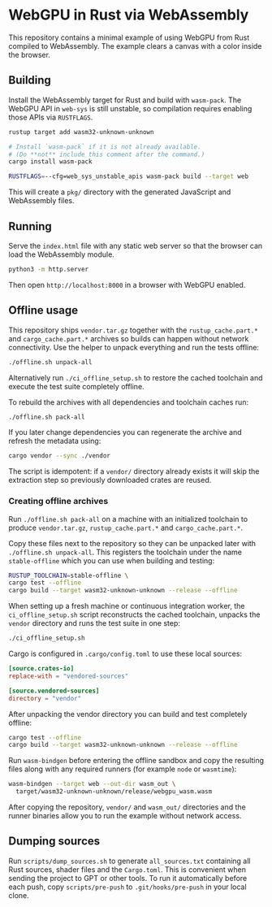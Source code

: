 # WebGPU in Rust via WebAssembly

This repository contains a minimal example of using WebGPU from Rust
compiled to WebAssembly. The example clears a canvas with a color
inside the browser.

## Building

Install the WebAssembly target for Rust and build with `wasm-pack`.
The WebGPU API in `web-sys` is still unstable, so compilation requires
enabling those APIs via `RUSTFLAGS`.

```bash
rustup target add wasm32-unknown-unknown

# Install `wasm-pack` if it is not already available.
# (Do **not** include this comment after the command.)
cargo install wasm-pack

RUSTFLAGS=--cfg=web_sys_unstable_apis wasm-pack build --target web
```

This will create a `pkg/` directory with the generated JavaScript and
WebAssembly files.

## Running

Serve the `index.html` file with any static web server so that the
browser can load the WebAssembly module.

```bash
python3 -m http.server
```

Then open `http://localhost:8000` in a browser with WebGPU enabled.

## Offline usage

This repository ships `vendor.tar.gz` together with the
`rustup_cache.part.*` and `cargo_cache.part.*` archives so builds can happen
without network connectivity. Use the helper to unpack everything and run
the tests offline:

```bash
./offline.sh unpack-all
```
Alternatively run `./ci_offline_setup.sh` to restore the cached toolchain and
execute the test suite completely offline.

To rebuild the archives with all dependencies and toolchain caches run:

```bash
./offline.sh pack-all
```

If you later change dependencies you can regenerate the archive and refresh the
metadata using:

```bash
cargo vendor --sync ./vendor
```


The script is idempotent: if a `vendor/` directory already exists it will skip
the extraction step so previously downloaded crates are reused.

### Creating offline archives

Run `./offline.sh pack-all` on a machine with an initialized toolchain to
produce `vendor.tar.gz`, `rustup_cache.part.*` and `cargo_cache.part.*`.

Copy these files next to the repository so they can be unpacked later with
`./offline.sh unpack-all`. This registers the toolchain under the name
`stable-offline` which you can use when building and testing:

```bash
RUSTUP_TOOLCHAIN=stable-offline \
cargo test --offline
cargo build --target wasm32-unknown-unknown --release --offline
```

When setting up a fresh machine or continuous integration worker, the
`ci_offline_setup.sh` script reconstructs the cached toolchain, unpacks the
`vendor` directory and runs the test suite in one step:

```bash
./ci_offline_setup.sh
```

Cargo is configured in `.cargo/config.toml` to use these local sources:

```toml
[source.crates-io]
replace-with = "vendored-sources"

[source.vendored-sources]
directory = "vendor"
```

After unpacking the vendor directory you can build and test completely
offline:

```bash
cargo test --offline
cargo build --target wasm32-unknown-unknown --release --offline
```

Run `wasm-bindgen` before entering the offline sandbox and copy the resulting
files along with any required runners (for example `node` or `wasmtime`):

```bash
wasm-bindgen --target web --out-dir wasm_out \
  target/wasm32-unknown-unknown/release/webgpu_wasm.wasm
```

After copying the repository, `vendor/` and `wasm_out/` directories and the
runner binaries allow you to run the example without network access.


## Dumping sources

Run `scripts/dump_sources.sh` to generate `all_sources.txt` containing all Rust
sources, shader files and the `Cargo.toml`. This is convenient when sending the
project to GPT or other tools. To run it automatically before each push, copy
`scripts/pre-push` to `.git/hooks/pre-push` in your local clone.

